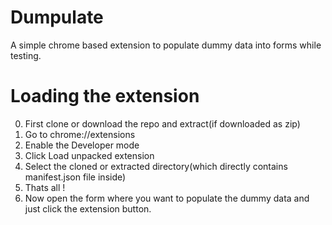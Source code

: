 # Dumpulate
A simple chrome based extension to populate dummy data into forms while testing.

# Loading the extension

0. First clone or download the repo and extract(if downloaded as zip)
1. Go to chrome://extensions
2. Enable the Developer mode
3. Click Load unpacked extension
4. Select the cloned or extracted directory(which directly contains manifest.json file inside)
8. Thats all ! 
9. Now open the form where you want to populate the dummy data and just click the extension button.


